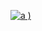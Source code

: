[
![a](https://user-images.githubusercontent.com/52860492/62412477-d4e8f880-b5fa-11e9-9fda-a6fbf30ad631.png)
)
](https://newsmania.club/?p=22)
